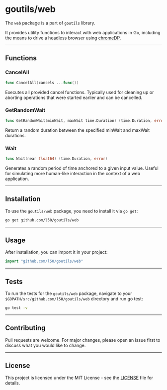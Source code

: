 # goutils/web

The `web` package is a part of `goutils` library.

It provides utility functions to interact with web applications 
in Go, including the means to drive a headless browser 
using [chromeDP](https://github.com/chromedp/chromedp).

---

## Functions

### CancelAll

```go
func CancelAll(cancels ...func())
```

Executes all provided cancel functions. Typically used for cleaning 
up or aborting operations that were started earlier and can be cancelled.

### GetRandomWait

```go
func GetRandomWait(minWait, maxWait time.Duration) (time.Duration, error)
```

Return a random duration between the specified minWait and maxWait durations.

### Wait

```go
func Wait(near float64) (time.Duration, error)
```

Generates a random period of time anchored to a given input value. 
Useful for simulating more human-like interaction in the context of a web application.

---

## Installation

To use the `goutils/web` package, you need to install it via `go get`:

```bash
go get github.com/l50/goutils/web
```

---

## Usage

After installation, you can import it in your project:

```go
import "github.com/l50/goutils/web"
```

---

## Tests

To run the tests for the `goutils/web` package, navigate to
your `$GOPATH/src/github.com/l50/goutils/web` directory
and run go test:

```bash
go test -v
```

---

## Contributing

Pull requests are welcome. For major changes, please
open an issue first to discuss what you would like to change.

---

## License

This project is licensed under the MIT License - see
the [LICENSE](../../LICENSE) file for details.
